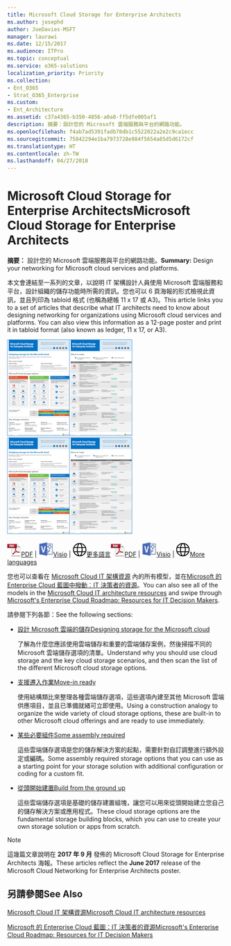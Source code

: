 ```yaml
---
title: Microsoft Cloud Storage for Enterprise Architects
ms.author: josephd
author: JoeDavies-MSFT
manager: laurawi
ms.date: 12/15/2017
ms.audience: ITPro
ms.topic: conceptual
ms.service: o365-solutions
localization_priority: Priority
ms.collection:
- Ent_O365
- Strat_O365_Enterprise
ms.custom:
- Ent_Architecture
ms.assetid: c37a4365-b350-4856-a0a8-ff5dfe005af1
description: 摘要：設計您的 Microsoft 雲端服務與平台的網路功能。
ms.openlocfilehash: f4ab7ad5391fadb78db1c5522022a2e2c9ca1ecc
ms.sourcegitcommit: 75842294e1ba7973728e984f5654a85d5d6172cf
ms.translationtype: HT
ms.contentlocale: zh-TW
ms.lasthandoff: 04/27/2018
---
```

# <a name="microsoft-cloud-storage-for-enterprise-architects"></a><span data-ttu-id="0259b-103">Microsoft Cloud Storage for Enterprise Architects</span><span class="sxs-lookup"><span data-stu-id="0259b-103">Microsoft Cloud Storage for Enterprise Architects</span></span>

 <span data-ttu-id="0259b-104">**摘要：** 設計您的 Microsoft 雲端服務與平台的網路功能。</span><span class="sxs-lookup"><span data-stu-id="0259b-104">**Summary:** Design your networking for Microsoft cloud services and platforms.</span></span>
  
<span data-ttu-id="0259b-p101">本文會連結至一系列的文章，以說明 IT 架構設計人員使用 Microsoft 雲端服務和平台，設計組織的儲存功能時所需的資訊。您也可以 6 頁海報的形式檢視此資訊，並且列印為 tabloid 格式 (也稱為總帳 11 x 17 或 A3)。</span><span class="sxs-lookup"><span data-stu-id="0259b-p101">This article links you to a set of articles that describe what IT architects need to know about designing networking for organizations using Microsoft cloud services and platforms. You can also view this information as a 12-page poster and print it in tabloid format (also known as ledger, 11 x 17, or A3).</span></span>
  
<span data-ttu-id="0259b-107">[![Microsoft 雲端儲存模型的縮圖影像](images/0d4e2eb9-1109-4b3b-bf9e-2f3eff2e2cc4.png)  
](https://www.microsoft.com/download/details.aspx?id=49552)</span><span class="sxs-lookup"><span data-stu-id="0259b-107">[![Thumb image for Microsoft cloud storage model](images/0d4e2eb9-1109-4b3b-bf9e-2f3eff2e2cc4.png)  
          ](https://www.microsoft.com/download/details.aspx?id=49552)</span></span>
  
<span data-ttu-id="0259b-108">![PDF 檔案](images/ITPro_Other_PDFicon.png)[PDF](https://go.microsoft.com/fwlink/p/?linkid=842079) | ![Visio 檔案](images/ITPro_Other_VisioIcon.jpg)[Visio](https://go.microsoft.com/fwlink/p/?linkid=842080) | ![參閱其他語言版本的頁面](images/e16c992d-b0f8-48ae-bf44-db7a9fcaab9e.png)[更多語言](https://www.microsoft.com/download/details.aspx?id=49552)</span><span class="sxs-lookup"><span data-stu-id="0259b-108">![PDF file](images/ITPro_Other_PDFicon.png)[PDF](https://go.microsoft.com/fwlink/p/?linkid=842079) | ![Visio file](images/ITPro_Other_VisioIcon.jpg)[Visio](https://go.microsoft.com/fwlink/p/?linkid=842080) | ![See a page with versions in additional languages](images/e16c992d-b0f8-48ae-bf44-db7a9fcaab9e.png)[More languages](https://www.microsoft.com/download/details.aspx?id=49552)</span></span>
  
<span data-ttu-id="0259b-109">您也可以查看在 [Microsoft Cloud IT 架構資源](microsoft-cloud-it-architecture-resources.md) 內的所有模型，並在[Microsoft 的 Enterprise Cloud 藍圖中撥動︰IT 決策者的資源](https://aka.ms/cloudarchitecture)。</span><span class="sxs-lookup"><span data-stu-id="0259b-109">You can also see all of the models in the [Microsoft Cloud IT architecture resources](microsoft-cloud-it-architecture-resources.md) and swipe through [Microsoft's Enterprise Cloud Roadmap: Resources for IT Decision Makers](https://aka.ms/cloudarchitecture).</span></span>
  
<span data-ttu-id="0259b-110">請參閱下列各節：</span><span class="sxs-lookup"><span data-stu-id="0259b-110">See the following sections:</span></span>
  
- [<span data-ttu-id="0259b-111">設計 Microsoft 雲端的儲存</span><span class="sxs-lookup"><span data-stu-id="0259b-111">Designing storage for the Microsoft cloud</span></span>](designing-storage-for-the-microsoft-cloud.md)
    
    <span data-ttu-id="0259b-112">了解為什麼您應該使用雲端儲存和重要的雲端儲存案例，然後掃描不同的 Microsoft 雲端儲存選項的清單。</span><span class="sxs-lookup"><span data-stu-id="0259b-112">Understand why you should use cloud storage and the key cloud storage scenarios, and then scan the list of the different Microsoft cloud storage options.</span></span>
    
- [<span data-ttu-id="0259b-113">支援遷入作業</span><span class="sxs-lookup"><span data-stu-id="0259b-113">Move-in ready</span></span>](move-in-ready.md)
    
    <span data-ttu-id="0259b-114">使用結構類比來整理各種雲端儲存選項，這些選項內建至其他 Microsoft 雲端供應項目，並且已準備就緒可立即使用。</span><span class="sxs-lookup"><span data-stu-id="0259b-114">Using a construction analogy to organize the wide variety of cloud storage options, these are built-in to other Microsoft cloud offerings and are ready to use immediately.</span></span>
    
- [<span data-ttu-id="0259b-115">某些必要組件</span><span class="sxs-lookup"><span data-stu-id="0259b-115">Some assembly required</span></span>](some-assembly-required.md)
    
    <span data-ttu-id="0259b-116">這些雲端儲存選項是您的儲存解決方案的起點，需要針對自訂調整進行額外設定或編碼。</span><span class="sxs-lookup"><span data-stu-id="0259b-116">Some assembly required storage options that you can use as a starting point for your storage solution with additional configuration or coding for a custom fit.</span></span>
    
- [<span data-ttu-id="0259b-117">從頭開始建置</span><span class="sxs-lookup"><span data-stu-id="0259b-117">Build from the ground up</span></span>](build-from-the-ground-up.md)
    
    <span data-ttu-id="0259b-118">這些雲端儲存選項是基礎的儲存建置組塊，讓您可以用來從頭開始建立您自己的儲存解決方案或應用程式。</span><span class="sxs-lookup"><span data-stu-id="0259b-118">These cloud storage options are the fundamental storage building blocks, which you can use to create your own storage solution or apps from scratch.</span></span>
    
> [!NOTE]
> <span data-ttu-id="0259b-119">這幾篇文章說明在 **2017 年 9 月** 發佈的 Microsoft Cloud Storage for Enterprise Architects 海報。</span><span class="sxs-lookup"><span data-stu-id="0259b-119">These articles reflect the **June 2017** release of the Microsoft Cloud Networking for Enterprise Architects poster.</span></span>
  
## <a name="see-also"></a><span data-ttu-id="0259b-120">另請參閱</span><span class="sxs-lookup"><span data-stu-id="0259b-120">See Also</span></span>

[<span data-ttu-id="0259b-121">Microsoft Cloud IT 架構資源</span><span class="sxs-lookup"><span data-stu-id="0259b-121">Microsoft Cloud IT architecture resources</span></span>](microsoft-cloud-it-architecture-resources.md)

[<span data-ttu-id="0259b-122">Microsoft 的 Enterprise Cloud 藍圖：IT 決策者的資源</span><span class="sxs-lookup"><span data-stu-id="0259b-122">Microsoft's Enterprise Cloud Roadmap: Resources for IT Decision Makers</span></span>](https://sway.com/FJ2xsyWtkJc2taRD)



